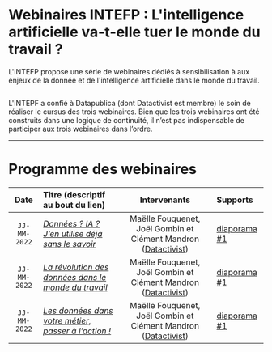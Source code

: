 # Webinaires INTEFP : L'intelligence artificielle va-t-elle tuer le monde du travail ?

L'INTEFP propose une série de webinaires dédiés à sensibilisation à aux enjeux de la donnée et de l'intelligence artificielle dans le monde du travail.

![]()

L'INTEPF a confié à Datapublica (dont Datactivist est membre) le soin de réaliser le cursus des trois webinaires. Bien que les trois webinaires ont été construits dans une logique de continuité, il n’est pas indispensable de participer aux trois webinaires dans l’ordre.

------------------------------------------------------------------------

# Programme des webinaires

|     Date     | Titre (descriptif au bout du lien)                       |                                        Intervenants                                        | Supports         |
|:--------------:|:--------------------|:-----------------:|:---------------|
| `JJ-MM-2022` | [*Données ? IA ? J’en utilise déjà sans le savoir*]()    | Maëlle Fouquenet, Joël Gombin et Clément Mandron ([Datactivist](http://datactivist.coop/)) | [diaporama #1]() |
| `JJ-MM-2022` | [*La révolution des données dans le monde du travail*]() | Maëlle Fouquenet, Joël Gombin et Clément Mandron ([Datactivist](http://datactivist.coop/)) | [diaporama #1]() |
| `JJ-MM-2022` | [*Les données dans votre métier, passer à l’action !*]() | Maëlle Fouquenet, Joël Gombin et Clément Mandron ([Datactivist](http://datactivist.coop/)) | [diaporama #1]() |
